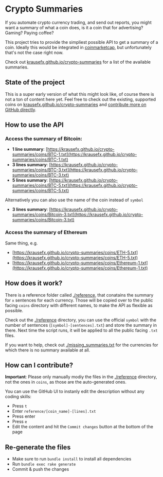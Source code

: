 # Crypto Summaries

If you automate crypto currency trading, and send out reports, you might want a summary of what a coin does, is it a coin that for advertising? Gaming? Paying coffee? 

This project tries to provide the simpliest possible API to get a summary of a coin. Ideally this would be integrated in [coinmarketcap](https://coinmarketcap.com), but unfortunately that's not the case right now.

Check out [krausefx.github.io/crypto-summaries](https://krausefx.github.io/crypto-summaries/) for a list of the available summaries.

## State of the project

This is a super early version of what this might look like, of course there is not a ton of content here yet. Feel free to check out the existing, supported coins on [krausefx.github.io/crypto-summaries](https://krausefx.github.io/crypto-summaries/) and [contribute more on GitHub directly](#how-can-i-contribute).

## How to use the API

### Access the summary of Bitcoin:

- **1 line summary**: [https://krausefx.github.io/crypto-summaries/coins/BTC-1.txt](https://krausefx.github.io/crypto-summaries/coins/BTC-1.txt)
- **3 lines summary**: [https://krausefx.github.io/crypto-summaries/coins/BTC-3.txt](https://krausefx.github.io/crypto-summaries/coins/BTC-3.txt)
- **5 lines summary**: [https://krausefx.github.io/crypto-summaries/coins/BTC-5.txt](https://krausefx.github.io/crypto-summaries/coins/BTC-5.txt)

Alternatively you can also use the name of the coin instead of `symbol`

- **3 lines summary**: [https://krausefx.github.io/crypto-summaries/coins/Bitcoin-3.txt](https://krausefx.github.io/crypto-summaries/coins/Bitcoin-3.txt)

### Access the summary of Ethereum

Same thing, e.g. 

- [https://krausefx.github.io/crypto-summaries/coins/ETH-5.txt](https://krausefx.github.io/crypto-summaries/coins/ETH-5.txt)
- [https://krausefx.github.io/crypto-summaries/coins/Ethereum-1.txt](https://krausefx.github.io/crypto-summaries/coins/Ethereum-1.txt)

## How does it work?

There is a reference folder called [./reference](./reference), that conatains the summary for `x` sentences for each currency. Those will be copied over to the public facing `coins` directory with different names, to make the API as flexible as possible.

Check out the [./reference](./reference) directory, you can use the official `symbol` with the number of sentences (`[symbol]-[sentences].txt`) and store the summary in there. Next time the script runs, it will be applied to all the public facing `.txt` files.

If you want to help, check out [./missing_summaries.txt](./missing_summaries.txt) for the currencies for which there is no summary available at all.

## How can I contribute?

**Important**: Please only manually modiy the files in the [./reference](./reference) directory, not the ones in `coins`, as those are the auto-generated ones. 

You can use the GitHub UI to instanly edit the description without any coding skills:

- Press `t`
- Enter `reference/[coin_name]-[lines].txt`
- Press enter
- Press `e`
- Edit the content and hit the `Commit changes` button at the bottom of the page

## Re-generate the files

- Make sure to run `bundle install` to install all dependencies
- Run `bundle exec rake generate`
- Commit & push the changes
